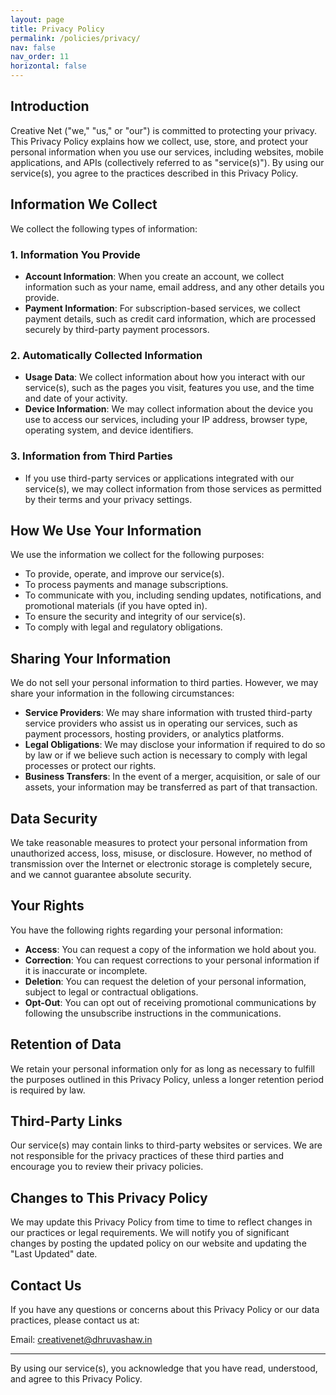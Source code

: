 ```yaml
---
layout: page
title: Privacy Policy
permalink: /policies/privacy/
nav: false
nav_order: 11
horizontal: false
---
```


## Introduction

Creative Net ("we," "us," or "our") is committed to protecting your privacy. This Privacy Policy explains how we collect, use, store, and protect your personal information when you use our services, including websites, mobile applications, and APIs (collectively referred to as "service(s)"). By using our service(s), you agree to the practices described in this Privacy Policy.

## Information We Collect

We collect the following types of information:

### 1. Information You Provide

- **Account Information**: When you create an account, we collect information such as your name, email address, and any other details you provide.
- **Payment Information**: For subscription-based services, we collect payment details, such as credit card information, which are processed securely by third-party payment processors.

### 2. Automatically Collected Information

- **Usage Data**: We collect information about how you interact with our service(s), such as the pages you visit, features you use, and the time and date of your activity.
- **Device Information**: We may collect information about the device you use to access our services, including your IP address, browser type, operating system, and device identifiers.

### 3. Information from Third Parties

- If you use third-party services or applications integrated with our service(s), we may collect information from those services as permitted by their terms and your privacy settings.

## How We Use Your Information

We use the information we collect for the following purposes:

- To provide, operate, and improve our service(s).
- To process payments and manage subscriptions.
- To communicate with you, including sending updates, notifications, and promotional materials (if you have opted in).
- To ensure the security and integrity of our service(s).
- To comply with legal and regulatory obligations.

## Sharing Your Information

We do not sell your personal information to third parties. However, we may share your information in the following circumstances:

- **Service Providers**: We may share information with trusted third-party service providers who assist us in operating our services, such as payment processors, hosting providers, or analytics platforms.
- **Legal Obligations**: We may disclose your information if required to do so by law or if we believe such action is necessary to comply with legal processes or protect our rights.
- **Business Transfers**: In the event of a merger, acquisition, or sale of our assets, your information may be transferred as part of that transaction.

## Data Security

We take reasonable measures to protect your personal information from unauthorized access, loss, misuse, or disclosure. However, no method of transmission over the Internet or electronic storage is completely secure, and we cannot guarantee absolute security.

## Your Rights

You have the following rights regarding your personal information:

- **Access**: You can request a copy of the information we hold about you.
- **Correction**: You can request corrections to your personal information if it is inaccurate or incomplete.
- **Deletion**: You can request the deletion of your personal information, subject to legal or contractual obligations.
- **Opt-Out**: You can opt out of receiving promotional communications by following the unsubscribe instructions in the communications.

## Retention of Data

We retain your personal information only for as long as necessary to fulfill the purposes outlined in this Privacy Policy, unless a longer retention period is required by law.

## Third-Party Links

Our service(s) may contain links to third-party websites or services. We are not responsible for the privacy practices of these third parties and encourage you to review their privacy policies.

## Changes to This Privacy Policy

We may update this Privacy Policy from time to time to reflect changes in our practices or legal requirements. We will notify you of significant changes by posting the updated policy on our website and updating the "Last Updated" date.

## Contact Us

If you have any questions or concerns about this Privacy Policy or our data practices, please contact us at:

Email: [creativenet@dhruvashaw.in](mailto:creativenet@dhruvashaw.in)

---

By using our service(s), you acknowledge that you have read, understood, and agree to this Privacy Policy.
